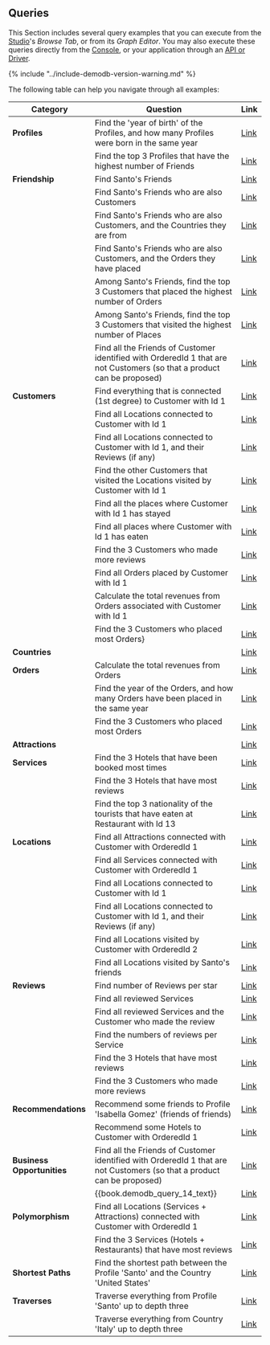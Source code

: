 
## Queries

This Section includes several query examples that you can execute from the [Studio](../../../studio/README.md)'s _Browse Tab_, or from its _Graph Editor_. You may also execute these queries directly from the [Console](../../../console/README.md), or your application through an [API or Driver](../../../apis-and-drivers/README.md).  

{% include "../include-demodb-version-warning.md" %}

The following table can help you navigate through all examples:

|Category                    | Question                                                                                                                | Link
|----------------------------|-------------------------------------------------------------------------------------------------------------------------|--------------------------------------------------------------|
| **Profiles**               | Find the 'year of birth' of the Profiles, and how many Profiles were born in the same year                              | [Link](DemoDB-Queries-Profiles.md#example-1)                 |
|                            | Find the top 3 Profiles that have the highest number of Friends                                                         | [Link](DemoDB-Queries-Profiles.md#example-2)                 |
| **Friendship**             | Find Santo's Friends                                                                                                    | [Link](DemoDB-Queries-Friendship.md#example-1)               |
|                            | Find Santo's Friends who are also Customers                                                                             | [Link](DemoDB-Queries-Friendship.md#example-2)               |
|                            | Find Santo's Friends who are also Customers, and the Countries they are from                                            | [Link](DemoDB-Queries-Friendship.md#example-3)               |
|                            | Find Santo's Friends who are also Customers, and the Orders they have placed                                            | [Link](DemoDB-Queries-Friendship.md#example-4)               |
|                            | Among Santo's Friends, find the top 3 Customers that placed the highest number of Orders                                | [Link](DemoDB-Queries-Friendship.md#example-5)               |
|                            | Among Santo's Friends, find the top 3 Customers that visited the highest number of Places                               | [Link](DemoDB-Queries-Friendship.md#example-6)               |
|                            | Find all the Friends of Customer identified with OrderedId 1 that are not Customers (so that a product can be proposed) | [Link](DemoDB-Queries-Friendship.md#example-7)               |
| **Customers**              | Find everything that is connected (1st degree) to Customer with Id 1                                                    | [Link](DemoDB-Queries-Customers.md#example-1)                |
|                            | Find all Locations connected to Customer with Id 1                                                                      | [Link](DemoDB-Queries-Customers.md#example-2)                |
|                            | Find all Locations connected to Customer with Id 1, and their Reviews (if any)                                          | [Link](DemoDB-Queries-Customers.md#example-3)                |
|                            | Find the other Customers that visited the Locations visited by Customer with Id 1                                       | [Link](DemoDB-Queries-Customers.md#example-4)                |
|                            | Find all the places where Customer with Id 1 has stayed                                                                 | [Link](DemoDB-Queries-Customers.md#example-5)                |
|                            | Find all places where Customer with Id 1 has eaten                                                                      | [Link](DemoDB-Queries-Customers.md#example-6)                |
|                            | Find the 3 Customers who made more reviews                                                                              | [Link](DemoDB-Queries-Customers.md#example-7)                |
|                            | Find all Orders placed by Customer with Id 1                                                                            | [Link](DemoDB-Queries-Customers.md#example-8)                |
|                            | Calculate the total revenues from Orders associated with Customer with Id 1                                             | [Link](DemoDB-Queries-Customers.md#example-9)                |
|                            | Find the 3 Customers who placed most Orders}                                                                            | [Link](DemoDB-Queries-Customers.md#example-10)               |
| **Countries**              |   | [Link](DemoDB-Queries-Countries.md#example-1)                   |
| **Orders**                 | Calculate the total revenues from Orders                                                                                | [Link](DemoDB-Queries-Orders.md#example-1)                   |
|                            | Find the year of the Orders, and how many Orders have been placed in the same year                                      | [Link](DemoDB-Queries-Orders.md#example-2)                   |
|                            | Find the 3 Customers who placed most Orders                                                                             | [Link](DemoDB-Queries-Orders.md#example-3)                   |
| **Attractions**            |                                                                        | [Link](DemoDB-Queries-Attractions.md#example-1)                 |
| **Services**               | Find the 3 Hotels that have been booked most times                                                                      | [Link](DemoDB-Queries-Services.md#example-1)                 |
|                            | Find the 3 Hotels that have most reviews                                                                                | [Link](DemoDB-Queries-Services.md#example-2)                 |
|                            | Find the top 3 nationality of the tourists that have eaten at Restaurant with Id 13                                     | [Link](DemoDB-Queries-Services.md#example-3)                 |
| **Locations**              | Find all Attractions connected with Customer with OrderedId 1                                                           | [Link](DemoDB-Queries-Locations.md#example-1)                |
|                            | Find all Services connected with Customer with OrderedId 1                                                              | [Link](DemoDB-Queries-Locations.md#example-2)                |
|                            | Find all Locations connected to Customer with Id 1                                                                      | [Link](DemoDB-Queries-Locations.md#example-3)                |
|                            | Find all Locations connected to Customer with Id 1, and their Reviews (if any)                                          | [Link](DemoDB-Queries-Locations.md#example-4)                |
|                            | Find all Locations visited by Customer with OrderedId 2                                                                 | [Link](DemoDB-Queries-Locations.md#example-5)                |
|                            | Find all Locations visited by Santo's friends                                                                           | [Link](DemoDB-Queries-Locations.md#example-6)                |
| **Reviews**                | Find number of Reviews per star                                                                                         | [Link](DemoDB-Queries-Reviews.md#example-1)                  |
|                            | Find all reviewed Services                                                                                              | [Link](DemoDB-Queries-Reviews.md#example-2)                  |
|                            | Find all reviewed Services and the Customer who made the review                                                         | [Link](DemoDB-Queries-Reviews.md#example-3)                  |
|                            | Find the numbers of reviews per Service                                                                                 | [Link](DemoDB-Queries-Reviews.md#example-4)                  | 
|                            | Find the 3 Hotels that have most reviews                                                                                | [Link](DemoDB-Queries-Reviews.md#example-5)                  |
|                            | Find the 3 Customers who made more reviews                                                                              | [Link](DemoDB-Queries-Reviews.md#example-6)                  |
| **Recommendations**        | Recommend some friends to Profile 'Isabella Gomez' (friends of friends) | [Link](DemoDB-Queries-Recommendations.md#example-1)          |
|                            | Recommend some Hotels to Customer with OrderedId 1 | [Link](DemoDB-Queries-Recommendations.md#example-2)          |
| **Business Opportunities** | Find all the Friends of Customer identified with OrderedId 1 that are not Customers (so that a product can be proposed) | [Link](DemoDB-Queries-Business-Opportunities.md#example-1)   |
|                            | {{book.demodb_query_14_text}}        | [Link](DemoDB-Queries-Business-Opportunities.md#example-2)   |
| **Polymorphism**           | Find all Locations (Services + Attractions) connected with Customer with OrderedId 1                                    | [Link](DemoDB-Queries-Polymorphism.md#example-1)             |
|                            | Find the 3 Services (Hotels + Restaurants) that have most reviews                                                       | [Link](DemoDB-Queries-Polymorphism.md#example-2)             |
| **Shortest Paths**         | Find the shortest path between the Profile 'Santo' and the Country 'United States'                                      | [Link](DemoDB-Queries-Shortest-Paths.md#example-1)           |
| **Traverses**              | Traverse everything from Profile 'Santo' up to depth three                                                              | [Link](DemoDB-Queries-Traverses.md#example-1)                |
|                            | Traverse everything from Country 'Italy' up to depth three                                                              | [Link](DemoDB-Queries-Traverses.md#example-2)                |